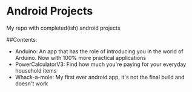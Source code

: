 # Android Projects
My repo with completed(ish) android projects

##Contents:
* Anduino: An app that has the role of introducing you in the world of Arduino. Now with 100% more practical applications
* PowerCalculatorV3: Find how much you're paying for your everyday household items
* Whack-a-mole: My first ever android app, it's not the final build and doesn't work
